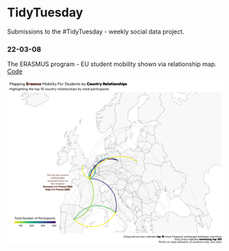 # TidyTuesday
Submissions to the #TidyTuesday - weekly social data project.

### 22-03-08
The ERASMUS program - EU student mobility shown via relationship map. [Code](https://github.com/Ya5s3r/TidyTuesday/blob/main/2022/22-03-08/EU-Student-Mobility.Rmd)

[![Country Relationship Map](https://github.com/Ya5s3r/TidyTuesday/blob/main/2022/22-03-08/Erasmus-Mobility-v2.png)](https://github.com/Ya5s3r/TidyTuesday/blob/main/2022/22-03-08/EU-Student-Mobility.Rmd)

